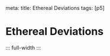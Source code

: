 <route lang="yaml">
meta:
  title: Ethereal Deviations
  tags: [p5]
</route>

# Ethereal Deviations

::: full-width
<ImageGallery :images="[
  'https://res.cloudinary.com/generatively/ethereal-deviations/invictus.webp',
  'https://res.cloudinary.com/generatively/ethereal-deviations/pax.webp',
  'https://res.cloudinary.com/generatively/ethereal-deviations/indiges.webp',
  'https://res.cloudinary.com/generatively/ethereal-deviations/polemos.webp',
  'https://res.cloudinary.com/generatively/ethereal-deviations/not_fibonacci.webp',
  'https://res.cloudinary.com/generatively/ethereal-deviations/deer.webp',
  'https://res.cloudinary.com/generatively/ethereal-deviations/lotus.webp',
]" />
:::
